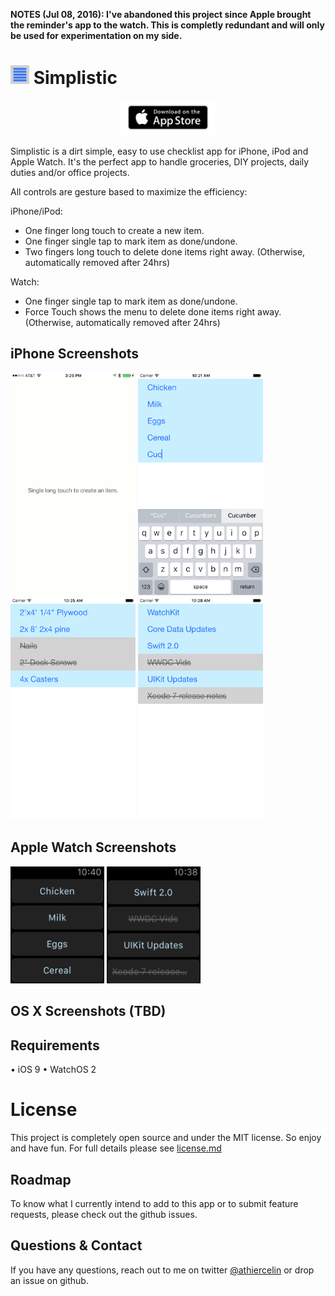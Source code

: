 **NOTES (Jul 08, 2016): I've abandoned this project since Apple brought the reminder's app to the watch. This is completly redundant and will only be used for experimentation on my side.**

# <img src='https://github.com/athiercelin/Simplistic/blob/master/mdImages/Simplistic_icon.png?raw=true' width='30' /> Simplistic

<center><a href='https://itunes.apple.com/us/app/simplistic/id1013231982?ls=1&mt=8'><img src='https://github.com/athiercelin/Simplistic/blob/master/mdImages/Download_on_the_App_Store_Badge_US.png?raw=true' width='150' /></a></center>

Simplistic is a dirt simple, easy to use checklist app for iPhone, iPod and Apple Watch.
It's the perfect app to handle groceries, DIY projects, daily duties and/or office projects.

All controls are gesture based to maximize the efficiency:

iPhone/iPod: 

- One finger long touch to create a new item.
- One finger single tap to mark item as done/undone.
- Two fingers long touch to delete done items right away. (Otherwise, automatically removed after 24hrs)

Watch:

- One finger single tap to mark item as done/undone.
- Force Touch shows the menu to delete done items right away. (Otherwise, automatically removed after 24hrs)

## iPhone Screenshots
<img src='https://github.com/athiercelin/Simplistic/blob/master/mdImages/Screenshots/iphone1.png?raw=true' width='200' />
<img src='https://github.com/athiercelin/Simplistic/blob/master/mdImages/Screenshots/iphone2.png?raw=true' width='200' />
<img src='https://github.com/athiercelin/Simplistic/blob/master/mdImages/Screenshots/iphone4.png?raw=true' width='200' />
<img src='https://github.com/athiercelin/Simplistic/blob/master/mdImages/Screenshots/iphone5.png?raw=true' width='200' />

## Apple Watch Screenshots
<img src='https://github.com/athiercelin/Simplistic/blob/master/mdImages/Screenshots/watch1.png?raw=true' width='150' />
<img src='https://github.com/athiercelin/Simplistic/blob/master/mdImages/Screenshots/watch2.png?raw=true' width='150' />

## OS X Screenshots (TBD)

## Requirements
• iOS 9
• WatchOS 2


# License
This project is completely open source and under the MIT license. So enjoy and have fun. For full details please see [license.md](LICENSE.md)

## Roadmap
To know what I currently intend to add to this app or to submit feature requests, please check out the github issues.

## Questions & Contact
If you have any questions, reach out to me on twitter [@athiercelin](https://twitter.com/athiercelin) or drop an issue on github.
